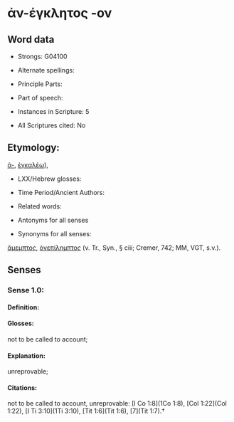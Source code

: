 # ἀν-έγκλητος -ον

<!-- Status: S2=NeedsEdits -->
<!-- Lexica used for edits:   -->

## Word data

* Strongs: G04100

* Alternate spellings:



* Principle Parts: 


* Part of speech: 


* Instances in Scripture: 5

* All Scriptures cited: No

## Etymology: 

[ἀ-](), [ἐγκαλέω]()),

* LXX/Hebrew glosses: 


* Time Period/Ancient Authors: 


* Related words: 

* Antonyms for all senses

* Synonyms for all senses: 

 [ἄμεμπτος](../G02730/01.md), [ὀνεπίλημπτος](../G04230/01.md) (v. Tr., Syn., § ciii; Cremer, 742; MM, VGT, s.v.).

## Senses 


### Sense  1.0: 

#### Definition: 

#### Glosses: 

not to be called to account; 

#### Explanation: 

unreprovable; 

#### Citations: 

not to be called to account, unreprovable: [I Co 1:8](1Co 1:8), [Col 1:22](Col 1:22), [I Ti 3:10](1Ti 3:10), [Tit 1:6](Tit 1:6), [7](Tit 1:7).†
